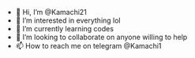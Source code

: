- 👋 Hi, I’m @Kamachi21
- 👀 I’m interested in everything lol
- 🌱 I’m currently learning codes
- 💞️ I’m looking to collaborate on anyone willing to help
- 📫 How to reach me on telegram @Kamachi1

<!---
Kamachi21/Kamachi21 is a ✨ special ✨ repository because its `README.md` (this file) appears on your GitHub profile.
You can click the Preview link to take a look at your changes.
--->
